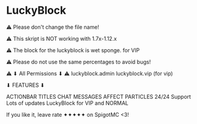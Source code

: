 # LuckyBlock


⚠ Please don't change the file name!

⚠ This skript is NOT working with 1.7x-1.12.x

⚠ The block for the luckyblock is wet sponge. for VIP

⚠ Please do not use the same percentages to avoid bugs! 


⚠ ⬇ All Permissions ⬇ ⚠
luckyblock.admin
luckyblock.vip (for vip)

⬇ FEATURES ⬇

ACTIONBAR
TITLES
CHAT MESSAGES
AFFECT
PARTICLES
24/24 Support
Lots of updates
LuckyBlock for VIP and NORMAL


If you like it, leave rate ✦✦✦✦✦ on SpigotMC <3!
